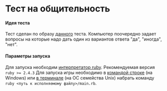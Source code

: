 # Тест на общительность

#### Идея теста
Тест сделан по образу [данного](http://psylist.net/praktikum/00003.htm) теста. 
Компьютер поочередно задает вопросы на которые надо дать один из вариантов ответа "да", "иногда", "нет".


#### Параметры запуска
Для запуска необходим [интерпретатор ruby](https://ru.wikipedia.org/wiki/Ruby). Рекомендуемая версия `ruby >= 2.4.3`
Для запуска игры необходимо в [командой строке](https://ru.wikipedia.org/wiki/Cmd.exe) (на Windows) или [в терминале](https://ru.wikipedia.org/wiki/Командная_оболочка_UNIX) (на ОС семейства Unix) набрать команду `ruby <путь к исполняемому файлу>/main.rb`.